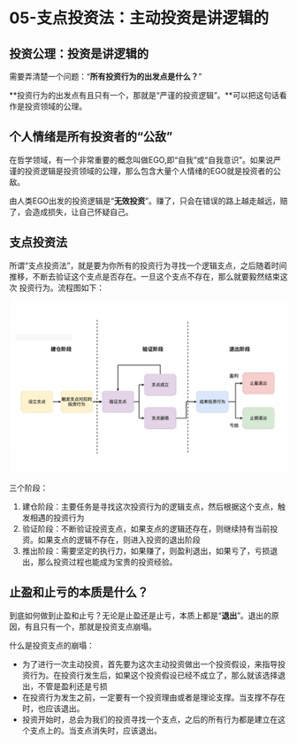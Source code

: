 # 05-支点投资法：主动投资是讲逻辑的

## 投资公理：投资是讲逻辑的

需要弄清楚一个问题：“**所有投资行为的出发点是什么？**”

**投资行为的出发点有且只有一个，那就是“严谨的投资逻辑”。**可以把这句话看作是投资领域的公理。

## 个人情绪是所有投资者的“公敌”

在哲学领域，有一个非常重要的概念叫做EGO,即“自我”或“自我意识”。如果说严谨的投资逻辑是投资领域的公理，那么包含大量个人情绪的EGO就是投资者的公敌。

由人类EGO出发的投资逻辑是“**无效投资**”。赚了，只会在错误的路上越走越远，赔了，会造成损失，让自己怀疑自己。

## 支点投资法

所谓“支点投资法”，就是要为你所有的投资行为寻找一个逻辑支点，之后随着时间推移，不断去验证这个支点是否存在。一旦这个支点不存在，那么就要毅然结束这次
投资行为。流程图如下：

![支点投资法](../imgs/img_2.png)

三个阶段：

1. 建仓阶段：主要任务是寻找这次投资行为的逻辑支点，然后根据这个支点，触发相遇的投资行为
2. 验证阶段：不断验证投资支点，如果支点的逻辑还存在，则继续持有当前投资。如果支点的逻辑不存在，则进入投资的退出阶段
3. 推出阶段：需要坚定的执行力，如果赚了，则盈利退出，如果亏了，亏损退出，那么投资过程也能成为宝贵的投资经验。

## 止盈和止亏的本质是什么？

到底如何做到止盈和止亏？无论是止盈还是止亏，本质上都是“**退出**”。退出的原因，有且只有一个，那就是投资支点崩塌。

什么是投资支点的崩塌：

- 为了进行一次主动投资，首先要为这次主动投资做出一个投资假设，来指导投资行为。在投资行发生后，如果这个投资假设已经不成立了，那么就该选择退出，不管是盈利还是亏损
- 在投资行为发生之前，一定要有一个投资理由或者是理论支撑。当支撑不存在时，也应该退出。
- 投资开始时，总会为我们的投资寻找一个支点，之后的所有行为都是建立在这个支点上的。当支点消失时，应该退出。

